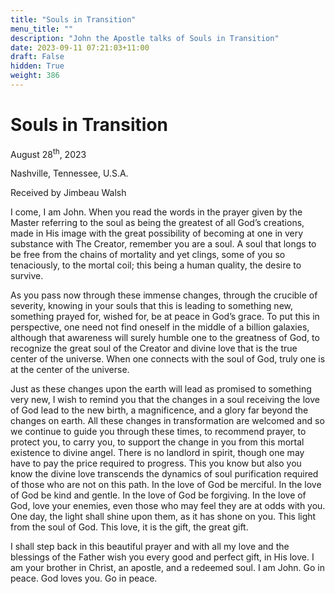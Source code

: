 ```yaml
---
title: "Souls in Transition"
menu_title: ""
description: "John the Apostle talks of Souls in Transition"
date: 2023-09-11 07:21:03+11:00
draft: False
hidden: True
weight: 386
---
```

# Souls in Transition

August 28<sup>th</sup>, 2023

Nashville, Tennessee, U.S.A.

Received by Jimbeau Walsh  

I come, I am John. When you read the words in the prayer given by the Master referring to the soul as being the greatest of all God’s creations, made in His image with the great possibility of becoming at one in very substance with The Creator, remember you are a soul. A soul that longs to be free from the chains of mortality and yet clings, some of you so tenaciously, to the mortal coil; this being a human quality, the desire to survive. 

As you pass now through these immense changes, through the crucible of severity, knowing in your souls that this is leading to something new, something prayed for, wished for, be at peace in God’s grace.  To put this in perspective, one need not find oneself in the middle of a billion galaxies, although that awareness will surely humble one to the greatness of God, to recognize the great soul of the Creator and divine love that is the true center of the universe. When one connects with the soul of God, truly one is at the center of the universe. 
   
Just as these changes upon the earth will lead as promised to something very new, I wish to remind you that the changes in a soul receiving the love of God lead to the new birth, a magnificence, and a glory far beyond the changes on earth. All these changes in transformation are welcomed and so we continue to guide you through these times, to recommend prayer, to protect you, to carry you, to support the change in you from this mortal existence to divine angel. There is no landlord in spirit, though one may have to pay the price required to progress. This you know but also you know the divine love transcends the dynamics of soul purification required of those who are not on this path. In the love of God be merciful. In the love of God be kind and gentle. In the love of God be forgiving. In the love of God, love your enemies, even those who may feel they are at odds with you. One day, the light shall shine upon them, as it has shone on you. This light from the soul of God. This love, it is the gift, the great gift. 
     
I shall step back in this beautiful prayer and with all my love and the blessings of the Father wish you every good and perfect gift, in His love. I am your brother in Christ, an apostle, and a redeemed soul. I am John. Go in peace. God loves you. Go in peace. 
